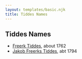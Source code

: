 ```yaml
---
layout: templates/basic.njk
title: Tiddes Names
---
```

## Tiddes Names
- [Freerk Tiddes](/people/2/21111317), about 1762
- [Jakob Freerks Tiddes](/people/1/17712576), abt 1794